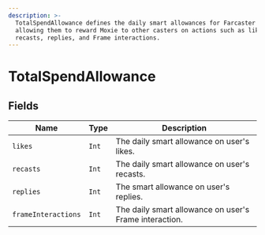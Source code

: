 ```yaml
---
description: >-
  TotalSpendAllowance defines the daily smart allowances for Farcaster users,
  allowing them to reward Moxie to other casters on actions such as likes,
  recasts, replies, and Frame interactions.
---
```


# TotalSpendAllowance

## Fields

| Name                | Type  | Description                                            |
| ------------------- | ----- | ------------------------------------------------------ |
| `likes`             | `Int` | The daily smart allowance on user's likes.             |
| `recasts`           | `Int` | The daily smart allowance on user's recasts.           |
| `replies`           | `Int` | The smart allowance on user's replies.                 |
| `frameInteractions` | `Int` | The daily smart allowance on user's Frame interaction. |

